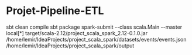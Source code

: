# Projet-Pipeline-ETL

sbt clean compile
sbt package
spark-submit --class scala.Main --master local[*] target/scala-2.12/project_scala_spark_2.12-0.1.0.jar /home/lemir/IdeaProjects/project_scala_spark/datasets/events/events.json /home/lemir/IdeaProjects/project_scala_spark/output

